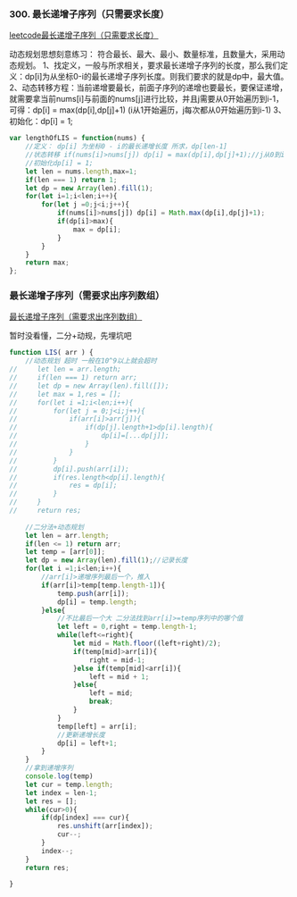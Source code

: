 ### 300. 最长递增子序列（只需要求长度）
[leetcode最长递增子序列（只需要求长度）](https://leetcode-cn.com/problems/longest-increasing-subsequence/)

动态规划思想刻意练习：
符合最长、最大、最小、数量标准，且数量大，采用动态规划。
1、找定义，一般与所求相关，要求最长递增子序列的长度，那么我们定义：dp[i]为从坐标0-i的最长递增子序列长度。则我们要求的就是dp中，最大值。
2、动态转移方程：当前递增要最长，前面子序列的递增也要最长，要保证递增，就需要拿当前nums[i]与前面的nums[j]进行比较，并且j需要从0开始遍历到i-1，
可得：dp[i] = max(dp[i],dp[j]+1) (i从1开始遍历，j每次都从0开始遍历到i-1)
3、初始化：dp[i] = 1;

```js
var lengthOfLIS = function(nums) {
    //定义： dp[i] 为坐标0 - i的最长递增长度 所求，dp[len-1]
    //状态转移 if(nums[i]>nums[j]) dp[i] = max(dp[i],dp[j]+1);//j从0到i
    //初始化dp[i] = 1;
    let len = nums.length,max=1;
    if(len === 1) return 1;
    let dp = new Array(len).fill(1);
    for(let i=1;i<len;i++){
        for(let j =0;j<i;j++){
            if(nums[i]>nums[j]) dp[i] = Math.max(dp[i],dp[j]+1);
            if(dp[i]>max){
                max = dp[i];
            }
        }
    }
    return max;
};
```

### 最长递增子序列（需要求出序列数组）
[最长递增子序列（需要求出序列数组）](https://www.nowcoder.com/practice/9cf027bf54714ad889d4f30ff0ae5481?tpId=188&&tqId=38586&rp=1&ru=/activity/oj&qru=/ta/job-code-high-week/question-ranking)

暂时没看懂，二分+动规，先埋坑吧

```js
function LIS( arr ) {
    //动态规划 超时 一般在10^9以上就会超时
//     let len = arr.length;
//     if(len === 1) return arr;
//     let dp = new Array(len).fill([]);
//     let max = 1,res = [];
//     for(let i =1;i<len;i++){
//         for(let j = 0;j<i;j++){
//             if(arr[i]>arr[j]){
//                 if(dp[j].length+1>dp[i].length){
//                     dp[i]=[...dp[j]];
//                 }
//             }
//         }
//         dp[i].push(arr[i]);
//         if(res.length<dp[i].length){
//             res = dp[i];
//         }
//     }
//     return res;
    
    //二分法+动态规划
    let len = arr.length;
    if(len <= 1) return arr;
    let temp = [arr[0]];
    let dp = new Array(len).fill(1);//记录长度
    for(let i =1;i<len;i++){
        //arr[i]>递增序列最后一个，推入 
        if(arr[i]>temp[temp.length-1]){
            temp.push(arr[i]);
            dp[i] = temp.length;
        }else{
            //不比最后一个大 二分法找到arr[i]>=temp序列中的哪个值
            let left = 0,right = temp.length-1;
            while(left<=right){
                let mid = Math.floor((left+right)/2);
                if(temp[mid]>arr[i]){
                    right = mid-1;
                }else if(temp[mid]<arr[i]){
                    left = mid + 1;
                }else{
                    left = mid;
                    break;
                }
            }
            temp[left] = arr[i];
            //更新递增长度
            dp[i] = left+1;
        }
    }
    //拿到递增序列
    console.log(temp)
    let cur = temp.length;
    let index = len-1;
    let res = [];
    while(cur>0){
        if(dp[index] === cur){
            res.unshift(arr[index]);
            cur--;
        }
        index--;
    }
    return res;
    
}
```

